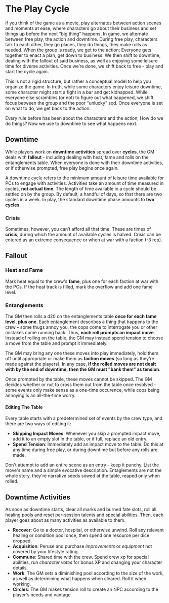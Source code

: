 # The Play Cycle

If you think of the game as a movie, play alternates between action scenes and moments at ease, where characters go about their business and set things up before the next “big thing” happens. In game, we alternate between free play, the action and downtime. During free play, characters talk to each other, they go places, they do things, they make rolls as needed. When the group is ready, we get to the action; Everyone gets together to enact a plan, get down to business. We then shift to downtime, dealing with the fallout of said business, as well as enjoying some leisure time for diverse activities. Once we’re done, we shift back to free - play and start the cycle again.

This is not a rigid structure, but rather a conceptual model to help you organize the game. In truth, while some characters enjoy leisure downtime, some character might start a fight in a bar and get kidnapped. While everyone else scrambles (or not) to figure out what happened, we shift focus between the group and the poor “unlucky” sod. Once everyone is set on what to do, we get back to the action.

Every rule before has been about the characters and the action; How do we do things? Now we use to downtime to see what happens next.

## Downtime

While players work on **downtime activities** spread over **cycles**, the GM deals with **fallout** - including dealing with heat, fame and rolls on the entanglements table. When everyone is done with their downtime activities, or if otherwise prompted, free play begins once again.

A downtime cycle refers to the minimum amount of leisure time available for PCs to engage with activities. Activities take an amount of time measured in cycles, **not actual time**. The length of time available in a cycle should be settled on by the group. By default, a handful of days, so that there are two cycles in a week. In play, the standard downtime phase amounts to **two cycles**.

### Crisis

Sometimes, however, you can’t afford all that time. These are times of **crisis**, during which the amount of available cycles is halved. Crisis can be entered as an extreme consequence or when at war with a faction (-3 rep).

## Fallout

### Heat and Fame

Mark heat equal to the crew's **fame**, plus one for each faction at war with the PCs. If the heat track is filled, mark the overflow and add one fame level.

### Entanglements

The GM then rolls a d20 on the entanglements table **once for each fame level**, **plus one**. Each entanglement describes a thing that happens to the crew – some thugs annoy you, the cops come to interrogate you or other mistakes come running back. Thus, **each roll prompts an impact move**. Instead of rolling on the table, the GM may instead spend tension to choose a move from the table and prompt it immediately.

The GM may bring any one these moves into play immediately, hold them off until appropriate or make them as **faction moves** (so long as they're made against the players). In any case, **if the rolled moves are not dealt with by the end of downtime, then the GM must "bank them" as tension**.

Once prompted by the table, these moves cannot be skipped. The GM decides whether or not to cross them out from the table once resolved - some events only make sense as a one-time occurence, while cops being annoying is an all-the-time worry.

#### Editing The Table

Every table starts with a predetermined set of events by the crew type, and there are two ways of editing it:

- **Skipping Impact Moves**: Whenever you skip a prompted impact move, add it to an empty slot in the table, or if full, replace an old entry.
- **Spend Tension**: Immediately add an impact move to the table. Do this at any time during free play, or during downtime but before any rolls are made.

Don't attempt to add an entire scene as an entry - keep it punchy. List the move's name and a simple evocative description. Entaglements are not the whole story, they're narrative seeds sowed at the table, reaped only when rolled.

## Downtime Activities

As soon as downtime starts, clear all marks and burned fate slots, roll all healing pools and reset per-session talents and special abilities. Then, each player goes about as many activities as available to them.

- **Recover**: Go to a doctor, hospital, or otherwise unwind. Roll any relevant healing or condition pool once, then spend one resource per dice dropped.
- **Acquisition**: Peruse and purchase _improvements_ or _equipment_ not covered by your lifestyle rating.
- **Commune**: Shared time with the crew. Spend crew xp for special abilities, run _character votes_ for bonus XP and changing your character details.
- **Work**: The GM sets a diminishing pool according to the size of the work, as well as determining what happens when cleared. Roll it when working.
- **Circles**: The GM makes tension roll to create an NPC according to the player's needs and vantage.
